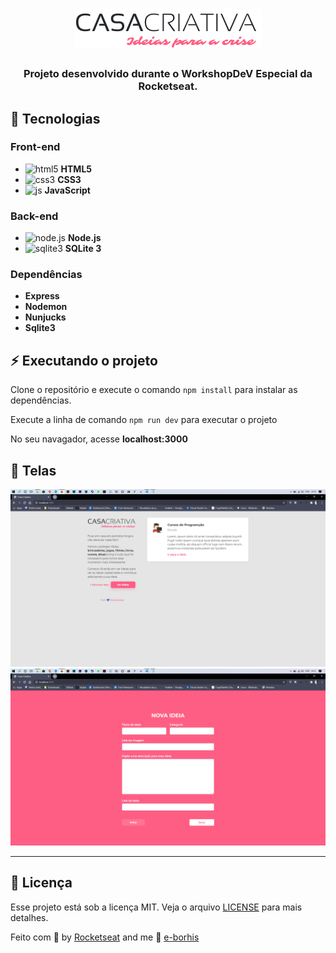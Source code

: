 <h1 align="center">
  <img src="public/logo.png">
</h1>

<h3 align="center">
  Projeto desenvolvido durante o WorkshopDeV Especial da Rocketseat.
</h3>

## :rocket: Tecnologias
<h3>
  Front-end
</h3>

<ul>
  <li> <img src="imgs/html.png" alt="html5" height="18"> <strong> HTML5 </strong> </li>
  <li> <img src="imgs/css.png" alt="css3" height="18"> <strong> CSS3 </strong> </li>
  <li> <img src="imgs/js.png" alt="js" height="18"> <strong> JavaScript </strong> </li>
</ul>

<h3>
  Back-end
</h3>

<ul>
  <li> <img src="imgs/node.png" alt="node.js" height="18"> <strong> Node.js </strong> </li>
  <li> <img src="imgs/sqlite.png" alt="sqlite3" height="18"> <strong> SQLite 3 </strong> </li>
</ul>

<h3>
  Dependências
</h3>

<ul>
  <li> <strong> Express </strong> </li>
  <li> <strong> Nodemon </strong> </li>
  <li> <strong> Nunjucks </strong> </li>
  <li> <strong> Sqlite3 </strong> </li>
</ul>

## :zap: Executando o projeto

Clone o repositório e execute o comando ```npm install```  para instalar as dependências.

Execute a linha de comando ```npm run dev``` para executar o projeto

No seu navagador, acesse  **localhost:3000**

## :crystal_ball: Telas

![Home](public/img/cap01.png)
![Cadastrar ideia](public/img/cap02.png)

---

## :memo: Licença

Esse projeto está sob a licença MIT. Veja o arquivo [LICENSE](/LICENSE) para mais detalhes.

Feito com :purple_heart: by [Rocketseat](https://rocketseat.com.br) and me :space_invader: [e-borhis](https://github.com/e-borhis)
